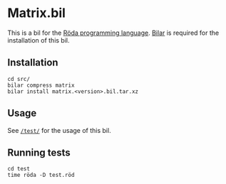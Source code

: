 # Matrix.bil

This is a bil for the [Röda programming language](https://github.com/fergusq/roda). [Bilar](https://github.com/fergusq/bilar) is required for the installation of this bil.

## Installation

```
cd src/
bilar compress matrix
bilar install matrix.<version>.bil.tar.xz
```

## Usage

See [`/test/`](https://github.com/kritixilithos/matrix.bil/tree/master/test) for the usage of this bil.

## Running tests

```
cd test
time röda -D test.röd
```
